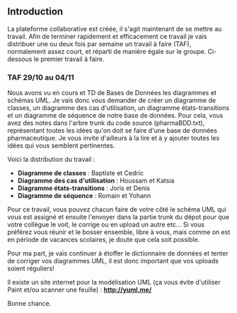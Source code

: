 ## Introduction ##

La plateforme collaborative est créée, il s'agit maintenant de se mettre au travail. Afin de terminer rapidement et efficacement ce travail je vais distribuer une ou deux fois par semaine un travail à faire (TAF), normalement assez court, et réparti de manière égale sur le groupe.
Ci-dessous le premier travail à faire.


### TAF 29/10 au 04/11 ###

Nous avons vu en cours et TD de Bases de Données les diagrammes et schémas UML. Je vais donc vous demander de créer un diagramme de classes, un diagramme des cas d'utilisation, un diagramme états-transitions et un diagramme de séquence de notre base de données.
Pour cela, vous avez des notes dans l'arbre trunk du code source (pharmaBDD.txt), représentant toutes les idées qu'on doit se faire d'une base de données pharmaceutique. Je vous invite d'ailleurs à la lire et à y ajouter toutes les idées qui vous semblent pertinentes.

Voici la distribution du travail :

  * **Diagramme de classes** : Baptiste et Cedric
  * **Diagramme des cas d'utilisation** : Houssam et Katsia
  * **Diagramme états-transitions** : Joris et Denis
  * **Diagramme de séquence** : Romain et Yohann


Pour ce travail, vous pouvez chacun faire de votre côté le schéma UML qui vous est assigné et ensuite l'envoyer dans la partie trunk du dépot pour que votre collègue le voit, le corrige ou en upload un autre etc... Si vous préférez vous réunir et le bosser ensemble, libre à vous, mais comme on est en période de vacances scolaires, je doute que cela soit possible.

Pour ma part, je vais continuer à étoffer le dictionnaire de données et tenter de corriger vos diagrammes UML, il est donc important que vos uploads soient réguliers!

Il existe un site internet pour la modélisation UML (ça vous évite d'utiliser Paint et/ou scanner une feuille) : **http://yuml.me/**

Bonne chance.